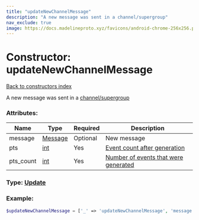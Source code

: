 ```yaml
---
title: "updateNewChannelMessage"
description: "A new message was sent in a channel/supergroup"
nav_exclude: true
image: https://docs.madelineproto.xyz/favicons/android-chrome-256x256.png
---
```

# Constructor: updateNewChannelMessage  
[Back to constructors index](/API_docs/constructors/index.md)



A new message was sent in a [channel/supergroup](https://core.telegram.org/api/channel)

### Attributes:

| Name     |    Type       | Required | Description |
|----------|---------------|----------|-------------|
|message|[Message](/API_docs/types/Message.md) | Optional|New message|
|pts|[int](/API_docs/types/int.md) | Yes|[Event count after generation](https://core.telegram.org/api/updates)|
|pts\_count|[int](/API_docs/types/int.md) | Yes|[Number of events that were generated](https://core.telegram.org/api/updates)|



### Type: [Update](/API_docs/types/Update.md)


### Example:

```php
$updateNewChannelMessage = ['_' => 'updateNewChannelMessage', 'message' => Message, 'pts' => int, 'pts_count' => int];
```  
